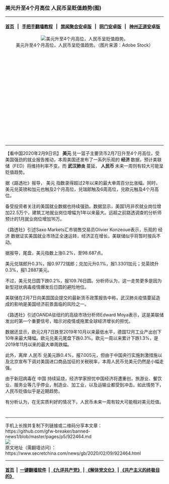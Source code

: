 ### 美元升至4个月高位 人民币呈贬值趋势(图)
------------------------

#### [首页](https://github.com/gfw-breaker/banned-news1/blob/master/README.md) &nbsp;&nbsp;|&nbsp;&nbsp; [手把手翻墙教程](https://github.com/gfw-breaker/guides/wiki) &nbsp;&nbsp;|&nbsp;&nbsp; [禁闻聚合安卓版](https://github.com/gfw-breaker/bn-android) &nbsp;&nbsp;|&nbsp;&nbsp; [网门安卓版](https://github.com/oGate2/oGate) &nbsp;&nbsp;|&nbsp;&nbsp; [神州正道安卓版](https://github.com/SzzdOgate/update) 



<div class="article_right" style="fone-color:#000">
 <p style="text-align: center;">
  <img alt="美元升至4个月高位，人民币呈贬值趋势。" src="https://img2.secretchina.com/pic/2019/8-8/p2487081a140045320-ss.jpg"/>
  <br>
   美元升至4个月高位，人民币呈贬值趋势。（图片来源：Adobe Stock）
   <span id="hideid" name="hideid" style="color:red;display:none;">
    <span href="https://www.secretchina.com">
    </span>
   </span>
  </br>
 </p>
 <div id="txt-mid1-t21-2017">
  <ins class="adsbygoogle" data-ad-client="ca-pub-1276641434651360" data-ad-slot="2451032099" style="display:inline-block;width:336px;height:280px">
  </ins>
  

---


  </div>
 </div>
 <p>
  【看中国2020年2月9日讯】
  <strong>
   美元
  </strong>
  兑一篮子主要货币2月7日升至4个月高位，受美国强劲的就业报告推动，本周美国还发布了一系列乐观的
  <strong>
   经济
  </strong>
  数据，预计美联储（FED）将维持利率不变。而
  <strong>
   <span href="https://www.secretchina.com/news/gb/tag/武汉肺炎" target="_blank">
    武汉肺炎
   </span>
  </strong>
  蔓延，
  <strong>
   人民币
  </strong>
  未来一周则有较大可能呈贬值趋势。
  <span id="hideid" name="hideid" style="color:red;display:none;">
   <span href="https://www.secretchina.com">
   </span>
  </span>
 </p>
 <p>
  据《路透社》报导，
  <span href="https://www.secretchina.com/news/gb/tag/美元" target="_blank">
   美元
  </span>
  指数录得超过2年以来的最大单周百分比涨幅。同时，美元兑英镑和加元也触及2个月高位，兑瑞郎触及6周高位，兑欧元触及4个月高位。
 </p>
 <p>
  备受投资者关注的美国就业数据也持续强劲。数据显示，美国1月非农就业岗位增加22.5万个，建筑工地就业岗位增幅为1年以来最大。远超之前路透调查的分析师预计的1月就业岗位增加16万。
 </p>
 <p>
  《路透社》引述Saxo Markets汇市销售交易员Olivier Konzeoue表示，乐观的
  <span href="https://www.secretchina.com/news/gb/tag/经济" target="_blank">
   经济
  </span>
  数据证实美国就业市场正全速运转，经济正在增长，美联储似乎将暂时按兵不动。
 </p>
 <p>
  据报导，尾盘，美元指数上涨0.2%，至98.687点。
 </p>
 <p>
  美元兑瑞郎升0.3%，报0.9772瑞郎；兑加元升0.1%，报1.3301加元；兑英镑升0.3%，报1.2887美元。
 </p>
 <p>
  不过，美元兑日圆下跌0.2%，报109.76日圆。分析师认为，这一走势更多是因为新型冠状病毒疫情爆发后日圆的避险地位。
 </p>
 <p>
  美联储在2月7日向美国国会提交的最新货币政策报告中称，武汉肺炎疫情蔓延造成的影响是美国经济前景面临的风险之一。
 </p>
 <p>
  《路透社》引述OANDA驻纽约的高级市场分析师Edward Moya表示，这是美联储发出的第一个重要信号，暗示对疫情或拖累全球经济增长的担忧。
 </p>
 <p>
  数据还显示，欧元2月7日跌至2019年10月以来最低水平，德国12月工业产出创下10年来最大降幅。欧元兑美元尾盘下跌0.3%。欧元一周以来累计下跌1.3%，是2019年11月以来的最大单周跌幅。
 </p>
 <p>
  此外，离岸
  <span href="https://www.secretchina.com/news/gb/tag/人民币" target="_blank">
   人民币
  </span>
  兑美元跌0.4%，报7.005元，但由于中国央行实施刺激措施以及北京宣布下调对美国进口商品加征的关税税率，本周人民币兑美元仍然是小幅走强。
 </p>
 <p>
  由于新冠病毒在
  <span href="https://www.secretchina.com" target="_blank">
   中国
  </span>
  持续延烧，经济学家担忧中国经济将遭重创，旅游业、餐饮业、服务业等几乎停业，制造业、加工业，以及运输业都受到冲击。如此情势下，人民币贬值似乎是近期趋势。
 </p>
 <p>
  有分析认为，在无实质利好的情况下，人民币未来一周有较大可能相对美元贬值。
  <center>
   <div>
    <div id="txt-mid2-t22-2017" style="display: block;  max-height: 351px;  overflow: hidden;">
     <div id="SC-21xxx">
     </div>
     <ins class="adsbygoogle" data-ad-client="ca-pub-1276641434651360" data-ad-format="auto" data-ad-slot="4301710469" data-full-width-responsive="true" style="display:block">
     </ins>
    </div>
   </div>
  </center>
  <div style="padding-top:12px;">
  </div>
 </p>
</div>

<hr/>
手机上长按并复制下列链接或二维码分享本文章：<br/>
https://github.com/gfw-breaker/banned-news1/blob/master/pages/p5/922464.md <br/>
<a href='https://github.com/gfw-breaker/banned-news1/blob/master/pages/p5/922464.md'><img src='https://github.com/gfw-breaker/banned-news1/blob/master/pages/p5/922464.md.png'/></a> <br/>
原文地址（需翻墙访问）：https://www.secretchina.com/news/gb/2020/02/09/922464.html


------------------------
#### [首页](https://github.com/gfw-breaker/banned-news1/blob/master/README.md) &nbsp;|&nbsp; [一键翻墙软件](https://github.com/gfw-breaker/nogfw/blob/master/README.md) &nbsp;| [《九评共产党》](https://github.com/gfw-breaker/9ping.md/blob/master/README.md#九评之一评共产党是什么) | [《解体党文化》](https://github.com/gfw-breaker/jtdwh.md/blob/master/README.md) | [《共产主义的终极目的》](https://github.com/gfw-breaker/gczydzjmd.md/blob/master/README.md)


<img src='http://gfw-breaker.win/banned-news/pages/p5/922464.md' width='0px' height='0px'/>